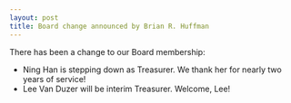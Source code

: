 ```yaml
---
layout: post
title: Board change announced by Brian R. Huffman
---
```


There has been a change to our Board membership: 
- Ning Han is stepping down as Treasurer. We thank her for nearly two years of service! 
- Lee Van Duzer will be interim Treasurer. Welcome, Lee!
